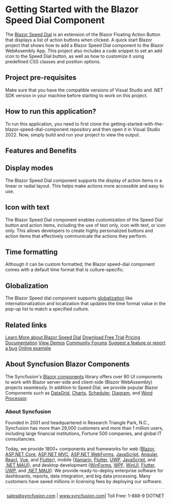 # Getting Started with the Blazor Speed Dial Component

The [Blazor Speed Dial](https://www.syncfusion.com/blazor-components/blazor-speeddial?utm_source=github&utm_medium=listing&utm_campaign=blazor-speed-dial-github-samples) is an extension of the Blazor Floating Action Button that displays a list of action buttons when clicked. A quick start Blazor project that shows how to add a Blazor Speed Dial component to the Blazor WebAssembly App. This project also includes a code snippet to set an add icon to the Speed Dial button, as well as how to customize it using predefined CSS classes and position options.

## Project pre-requisites

Make sure that you have the compatible versions of Visual Studio and .NET SDK version in your machine before starting to work on this project.

## How to run this application?

To run this application, you need to first clone the getting-started-with-the-blazor-speed-dial-component repository and then open it in Visual Studio 2022. Now, simply build and run your project to view the output.

## Features and Benefits

## Display modes
The Blazor Speed Dial component supports the display of action items in a linear or radial layout. This helps make actions more accessible and easy to use.

## Icon with text
The Blazor Speed Dial component enables customization of the Speed Dial button and action items, including the use of text only, icon with text, or icon only. This allows developers to create highly personalized buttons and action items that effectively communicate the actions they perform.

## Time formatting
Although it can be custom formatted, the Blazor speed-dial component comes with a default time format that is culture-specific.

## Globalization
The Blazor Speed dial component supports [globalization](https://blazor.syncfusion.com/documentation/speed-dial/globalization?utm_source=github&utm_medium=listing&utm_campaign=blazor-speed-dial-github-samples) like internationalization and localization that updates the time format value in the pop-up list to match a specified culture.

## Related links
[Learn More about Blazor Speed Dial](https://www.syncfusion.com/blazor-components/blazor-speeddial?utm_source=github&utm_medium=listing&utm_campaign=blazor-speed-dial-github-samples)
[Download Free Trial](https://www.syncfusion.com/downloads/blazor?utm_source=github&utm_medium=listing&utm_campaign=blazor-speed-dial-github-samples)
[Pricing](https://www.syncfusion.com/sales/products/blazor?utm_source=github&utm_medium=listing&utm_campaign=blazor-speed-dial-github-samples)
[Documentation](https://blazor.syncfusion.com/documentation/speeddial/getting-started?utm_source=github&utm_medium=listing&utm_campaign=blazor-speed-dial-github-samples)
[View Demos](https://blazor.syncfusion.com/demos/speeddial/defaultfunctionalities?utm_source=github&utm_medium=listing&utm_campaign=blazor-speed-dial-github-samples)
[Community Forums](https://www.syncfusion.com/forums/blazor-components?utm_source=github&utm_medium=listing&utm_campaign=blazor-speed-dial-github-samples)
[Suggest a feature or report a bug](https://www.syncfusion.com/feedback/blazor-components?utm_source=github&utm_medium=listing&utm_campaign=blazor-speed-dial-github-samples)
[Online example](https://github.com/SyncfusionExamples/getting-started-with-the-blazor-speed-dial-component?utm_source=github&utm_medium=listing&utm_campaign=blazor-speed-dial-github-samples)

## About Syncfusion Blazor Components
The Syncfusion's [Blazor components](https://www.syncfusion.com/blazor-components?utm_source=github&utm_medium=listing&utm_campaign=blazor-speed-dial-github-samples) library offers over 90 UI components to work with Blazor server-side and client-side (Blazor WebAssembly) projects seamlessly. In addition to Speed Dial, we provide popular Blazor Components such as [DataGrid](https://www.syncfusion.com/blazor-components/blazor-datagrid?utm_source=github&utm_medium=listing&utm_campaign=blazor-speed-dial-github-samples), [Charts](https://www.syncfusion.com/blazor-components/blazor-charts?utm_source=github&utm_medium=listing&utm_campaign=blazor-speed-dial-github-samples), [Scheduler](https://www.syncfusion.com/blazor-components/blazor-scheduler?utm_source=github&utm_medium=listing&utm_campaign=blazor-speed-dial-github-samples), [Diagram](https://www.syncfusion.com/blazor-components/blazor-diagram?utm_source=github&utm_medium=listing&utm_campaign=blazor-speed-dial-github-samples), and [Word Processor](https://www.syncfusion.com/blazor-components/blazor-word-processor?utm_source=github&utm_medium=listing&utm_campaign=blazor-speed-dial-github-samples).

### About Syncfusion
Founded in 2001 and headquartered in Research Triangle Park, N.C., Syncfusion has more than 29,000 customers and more than 1 million users, including large financial institutions, Fortune 500 companies, and global IT consultancies.

Today, we provide 1800+ components and frameworks for web ([Blazor](https://www.syncfusion.com/blazor-components?utm_source=github&utm_medium=listing&utm_campaign=blazor-speed-dial-github-samples), [ASP.NET Core](https://www.syncfusion.com/aspnet-core-ui-controls?utm_source=github&utm_medium=listing&utm_campaign=blazor-speed-dial-github-samples), [ASP.NET MVC](https://www.syncfusion.com/aspnet-mvc-ui-controls?utm_source=github&utm_medium=listing&utm_campaign=blazor-speed-dial-github-samples), [ASP.NET WebForms](https://www.syncfusion.com/jquery/aspnet-webforms-ui-controls?utm_source=github&utm_medium=listing&utm_campaign=blazor-speed-dial-github-samples), [JavaScript](https://www.syncfusion.com/javascript-ui-controls?utm_source=github&utm_medium=listing&utm_campaign=blazor-speed-dial-github-samples), [Angular](https://www.syncfusion.com/angular-components?utm_source=github&utm_medium=listing&utm_campaign=blazor-speed-dial-github-samples), [React](https://www.syncfusion.com/react-components?utm_source=github&utm_medium=listing&utm_campaign=blazor-speed-dial-github-samples), [Vue](https://www.syncfusion.com/vue-components?utm_source=github&utm_medium=listing&utm_campaign=blazor-speed-dial-github-samples), and [Flutter](https://www.syncfusion.com/flutter-widgets?utm_source=github&utm_medium=listing&utm_campaign=blazor-speed-dial-github-samples)), mobile ([Xamarin](https://www.syncfusion.com/xamarin-ui-controls?utm_source=github&utm_medium=listing&utm_campaign=blazor-speed-dial-github-samples), [Flutter](https://www.syncfusion.com/flutter-widgets?utm_source=github&utm_medium=listing&utm_campaign=blazor-speed-dial-github-samples), [UWP](https://www.syncfusion.com/uwp-ui-controls?utm_source=github&utm_medium=listing&utm_campaign=blazor-speed-dial-github-samples), [JavaScript](https://www.syncfusion.com/javascript-ui-controls?utm_source=github&utm_medium=listing&utm_campaign=blazor-speed-dial-github-samples), and [.NET MAUI](https://www.syncfusion.com/maui-controls?utm_source=github&utm_medium=listing&utm_campaign=blazor-speed-dial-github-samples)), and desktop development ([WinForms](https://www.syncfusion.com/winforms-ui-controls?utm_source=github&utm_medium=listing&utm_campaign=blazor-speed-dial-github-samples), [WPF](https://www.syncfusion.com/wpf-controls?utm_source=github&utm_medium=listing&utm_campaign=blazor-speed-dial-github-samples), [WinUI](https://www.syncfusion.com/winui-controls?utm_source=github&utm_medium=listing&utm_campaign=blazor-speed-dial-github-samples), [Flutter](https://www.syncfusion.com/flutter-widgets?utm_source=github&utm_medium=listing&utm_campaign=blazor-speed-dial-github-samples), [UWP](https://www.syncfusion.com/uwp-ui-controls?utm_source=github&utm_medium=listing&utm_campaign=blazor-speed-dial-github-samples), and [.NET MAUI](https://www.syncfusion.com/maui-controls?utm_source=github&utm_medium=listing&utm_campaign=blazor-speed-dial-github-samples)). We provide ready-to-deploy enterprise software for dashboards, reports, data integration, and big data processing. Many customers have saved millions in licensing fees by deploying our software.

<hr style="height:0.3px;border:none;color:lightgrey;background-color:lightgrey;" />

<p align="center">
<a href="mailto:sales@syncfusion.com?Subject=Syncfusion Blazor Speed Dial - GitHub" target="_top">sales@syncfusion.com</a> | <a href="https://www.syncfusion.com?utm_source=github&utm_medium=listing&utm_campaign=blazor-speed-dial-github-samples">www.syncfusion.com</a>| Toll Free: 1-888-9 DOTNET <br>
</p>
